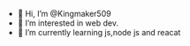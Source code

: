 - 👋 Hi, I’m @Kingmaker509
- 👀 I’m interested in web dev.
- 🌱 I’m currently learning js,node js and reacat

<!---
Kingmaker509/Kingmaker509 is a ✨ special ✨ repository because its `README.md` (this file) appears on your GitHub profile.
You can click the Preview link to take a look at your changes.
--->
